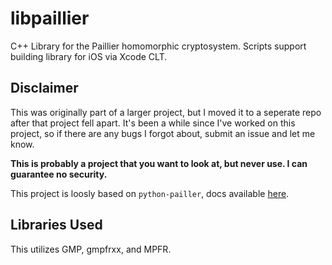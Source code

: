 # libpaillier
C++ Library for the Paillier homomorphic cryptosystem. Scripts support building library for iOS via Xcode CLT.

## Disclaimer
This was originally part of a larger project, but I moved it to a seperate repo after that project fell apart. It's been a while since I've worked on this project, so if there are any bugs I forgot about, submit an issue and let me know.

**This is probably a project that you want to look at, but never use. I can guarantee no security.**

This project is loosly based on `python-pailler`, docs available [here](https://python-paillier.readthedocs.io/en/stable/index.html).

## Libraries Used
This utilizes GMP, gmpfrxx, and MPFR.
